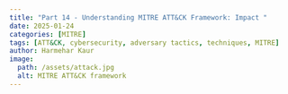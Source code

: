 ```yaml
---
title: "Part 14 - Understanding MITRE ATT&CK Framework: Impact "
date: 2025-01-24
categories: [MITRE]
tags: [ATT&CK, cybersecurity, adversary tactics, techniques, MITRE]
author: Harmehar Kaur
image:
  path: /assets/attack.jpg
  alt: MITRE ATT&CK framework
---
```

